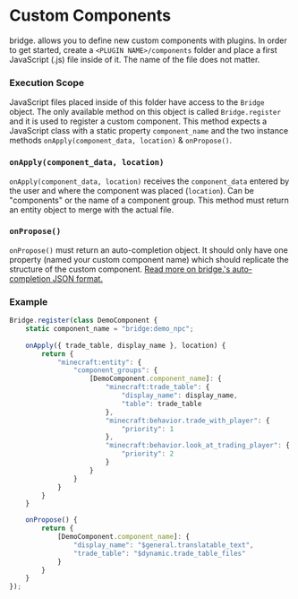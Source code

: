 # Custom Components
bridge. allows you to define new custom components with plugins. In order to get started, create a ```<PLUGIN NAME>/components``` folder and place a first JavaScript (.js) file inside of it. The name of the file does not matter.

### Execution Scope
JavaScript files placed inside of this folder have access to the ```Bridge``` object. The only available method on this object is called ```Bridge.register``` and it is used to register a custom component. This method expects a JavaScript class with a static property ```component_name``` and the two instance methods ```onApply(component_data, location)``` & ```onPropose()```.

### ```onApply(component_data, location)```
```onApply(component_data, location)``` receives the ```component_data``` entered by the user and where the component was placed (```location```). Can be "components" or the name of a component group. This method must return an entity object to merge with the actual file.

### ```onPropose()```
```onPropose()``` must return an auto-completion object. It should only have one property (named your custom component name) which should replicate the structure of the custom component. [Read more on bridge.'s auto-completion JSON format.](https://github.com/solvedDev/bridge./blob/master/plugin_docs/auto_completions/main.md)

### Example
```javascript
Bridge.register(class DemoComponent {
    static component_name = "bridge:demo_npc";
    
    onApply({ trade_table, display_name }, location) {
        return {
            "minecraft:entity": {
                "component_groups": {
                    [DemoComponent.component_name]: {
                        "minecraft:trade_table": {
                            "display_name": display_name,
                            "table": trade_table
                        },
                        "minecraft:behavior.trade_with_player": {
                            "priority": 1
                        },
                        "minecraft:behavior.look_at_trading_player": {
                            "priority": 2
                        }
                    }
                }
            }
        }
    }

    onPropose() {
        return {
            [DemoComponent.component_name]: {
                "display_name": "$general.translatable_text",
                "trade_table": "$dynamic.trade_table_files"
            }
        }
    }
});
```
